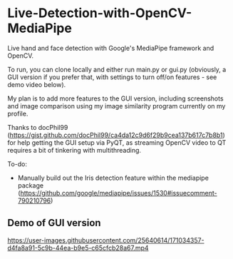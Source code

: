 # Live-Detection-with-OpenCV-MediaPipe
Live hand and face detection with Google's MediaPipe framework and OpenCV.

To run, you can clone locally and either run main.py or gui.py (obviously, a GUI version if you prefer that, with settings to turn off/on features - see demo video below).

My plan is to add more features to the GUI version, including screenshots and image comparison using my image similarity program currently on my profile.

Thanks to docPhil99 (https://gist.github.com/docPhil99/ca4da12c9d6f29b9cea137b617c7b8b1) for help getting the GUI setup via PyQT, as streaming OpenCV video to QT requires a bit of tinkering with multithreading.

To-do:
- Manually build out the Iris detection feature within the mediapipe package (https://github.com/google/mediapipe/issues/1530#issuecomment-790210796)

## Demo of GUI version
https://user-images.githubusercontent.com/25640614/171034357-d4fa8a91-5c9b-44ea-b9e5-c65cfcb28a67.mp4
